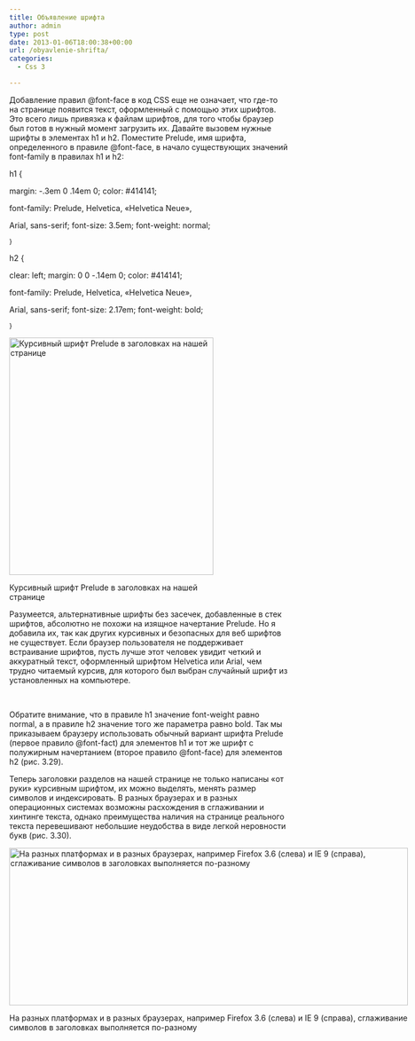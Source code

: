 ```yaml
---
title: Объявление шрифта
author: admin
type: post
date: 2013-01-06T18:00:38+00:00
url: /obyavlenie-shrifta/
categories:
  - Css 3

---
```

Добавление правил @font-face в код CSS еще не означает, что где-то на странице появится текст, оформленный с помощью этих шрифтов. Это всего лишь привязка к файлам шрифтов, для того чтобы браузер был готов в нужный момент загрузить их. Давайте вызовем нужные шрифты в элементах h1 и h2. Поместите Prelude, имя шрифта, определенного в правиле @font-face, в начало существующих значений font-family в правилах h1 и h2:

h1 {

margin: -.3em 0 .14em 0; color: #414141;

font-family: Prelude, Helvetica, &#171;Helvetica Neue&#187;,

Arial, sans-serif; font-size: 3.5em; font-weight: normal;

<sup>}</sup>

h2 {

clear: left; margin: 0 0 -.14em 0; color: #414141;

font-family: Prelude, Helvetica, &#171;Helvetica Neue&#187;,

Arial, sans-serif; font-size: 2.17em; font-weight: bold;

<sup>}</sup>

<div id="attachment_2341" style="width: 378px" class="wp-caption aligncenter">
  <a href="http://formstyle.com.ua/?attachment_id=2341" rel="attachment wp-att-2341"><img class="size-full wp-image-2341" alt="Курсивный шрифт Prelude в заголовках на нашей странице" src="http://formstyle.com.ua/wp-content/uploads/2012/12/Курсивный-шрифт-Prelude-в-заголовках-на-нашей-странице.png" width="368" height="428" srcset="http://formstyle.com.ua/wp-content/uploads/2012/12/Курсивный-шрифт-Prelude-в-заголовках-на-нашей-странице.png 368w, http://formstyle.com.ua/wp-content/uploads/2012/12/Курсивный-шрифт-Prelude-в-заголовках-на-нашей-странице-257x300.png 257w" sizes="(max-width: 368px) 100vw, 368px" /></a>
  
  <p class="wp-caption-text">
    Курсивный шрифт Prelude в заголовках на нашей странице
  </p>
</div>

Разумеется, альтернативные шрифты без засечек, добавленные в стек шрифтов, абсолютно не похожи на изящное начертание Prelude. Но я добавила их, так как других курсивных и безопасных для веб шрифтов не существует. Если браузер пользователя не поддерживает встраивание шрифтов, пусть лучше этот человек увидит четкий и аккуратный текст, оформленный шрифтом Helvetica или Arial, чем трудно читаемый курсив, для которого был выбран случайный шрифт из установленных на компьютере.

&nbsp;

Обратите внимание, что в правиле h1 значение font-weight равно normal, а в правиле h2 значение того же параметра равно bold. Так мы приказываем браузеру использовать обычный вариант шрифта Prelude (первое правило @font-fact) для элементов h1 и тот же шрифт с полужирным начертанием (второе правило @font-face) для элементов h2 (рис. 3.29).

Теперь заголовки разделов на нашей странице не только написаны «от руки» курсивным шрифтом, их можно выделять, менять размер символов и индексировать. В разных браузерах и в разных операционных системах возможны расхождения в сглаживании и хинтинге текста, однако преимущества наличия на странице реального текста перевешивают небольшие неудобства в виде легкой неровности букв (рис. 3.30).

<div id="attachment_2351" style="width: 729px" class="wp-caption aligncenter">
  <a href="http://formstyle.com.ua/?attachment_id=2351" rel="attachment wp-att-2351"><img class="size-full wp-image-2351" title="На разных платформах и в разных браузерах, например Firefox 3.6 (слева) и IE 9 (справа), сглаживание символов в заголовках выполняется по-разному" alt="На разных платформах и в разных браузерах, например Firefox 3.6 (слева) и IE 9 (справа), сглаживание символов в заголовках выполняется по-разному" src="http://formstyle.com.ua/wp-content/uploads/2012/12/На-разных-платформах-и-в-разных-браузерах-например-Firefox-3.6-слева-и-IE-9-справа-сглаживание-символов-в-заголовках-выполняется-по-разному.png" width="719" height="284" /></a>
  
  <p class="wp-caption-text">
    На разных платформах и в разных браузерах, например Firefox 3.6 (слева) и IE 9 (справа), сглаживание символов в заголовках выполняется по-разному
  </p>
</div>

<p style="text-align: left">